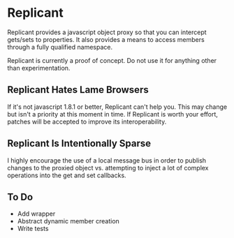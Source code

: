 # Replicant

Replicant provides a javascript object proxy so that you can intercept gets/sets to properties. It also provides a means to access members through a fully qualified namespace.

Replicant is currently a proof of concept. Do not use it for anything other than experimentation.

## Replicant Hates Lame Browsers

If it's not javascript 1.8.1 or better, Replicant can't help you. This may change but isn't a priority at this moment in time. If Replicant is worth your effort, patches will be accepted to improve its interoperability.

## Replicant Is Intentionally Sparse

I highly encourage the use of a local message bus in order to publish changes to the proxied object vs. attempting to inject a lot of complex operations into the get and set callbacks.

## To Do

* Add wrapper
* Abstract dynamic member creation
* Write tests